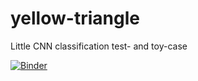 # yellow-triangle
Little CNN classification test- and toy-case

[![Binder](https://mybinder.org/badge_logo.svg)](https://mybinder.org/v2/gh/s4b7r/yellow-triangle/HEAD?filepath=yellow-triangle.ipynb)
